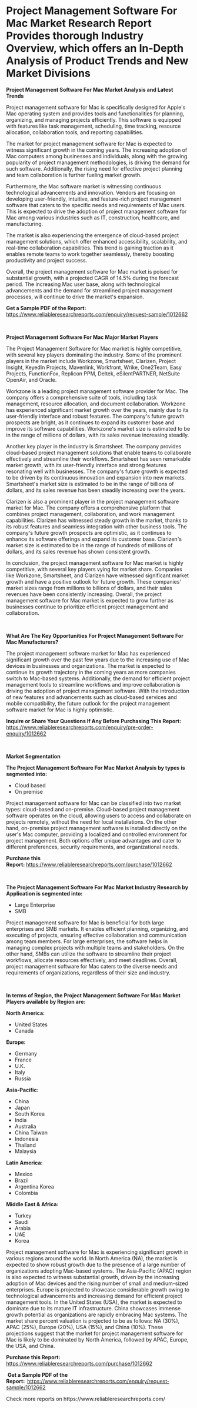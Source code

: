 <p><h1>Project Management Software For Mac Market Research Report Provides thorough Industry Overview, which offers an In-Depth Analysis of Product Trends and New Market Divisions</h1></p><p><strong>Project Management Software For Mac Market Analysis and Latest Trends</strong></p>
<p><p>Project management software for Mac is specifically designed for Apple's Mac operating system and provides tools and functionalities for planning, organizing, and managing projects efficiently. This software is equipped with features like task management, scheduling, time tracking, resource allocation, collaboration tools, and reporting capabilities.</p><p>The market for project management software for Mac is expected to witness significant growth in the coming years. The increasing adoption of Mac computers among businesses and individuals, along with the growing popularity of project management methodologies, is driving the demand for such software. Additionally, the rising need for effective project planning and team collaboration is further fueling market growth.</p><p>Furthermore, the Mac software market is witnessing continuous technological advancements and innovation. Vendors are focusing on developing user-friendly, intuitive, and feature-rich project management software that caters to the specific needs and requirements of Mac users. This is expected to drive the adoption of project management software for Mac among various industries such as IT, construction, healthcare, and manufacturing.</p><p>The market is also experiencing the emergence of cloud-based project management solutions, which offer enhanced accessibility, scalability, and real-time collaboration capabilities. This trend is gaining traction as it enables remote teams to work together seamlessly, thereby boosting productivity and project success.</p><p>Overall, the project management software for Mac market is poised for substantial growth, with a projected CAGR of 14.5% during the forecast period. The increasing Mac user base, along with technological advancements and the demand for streamlined project management processes, will continue to drive the market's expansion.</p></p>
<p><strong>Get a Sample PDF of the Report:&nbsp;</strong> <a href="https://www.reliableresearchreports.com/enquiry/request-sample/1012662">https://www.reliableresearchreports.com/enquiry/request-sample/1012662</a></p>
<p>&nbsp;</p>
<p><strong>Project Management Software For Mac Major Market Players</strong></p>
<p><p>The Project Management Software for Mac market is highly competitive, with several key players dominating the industry. Some of the prominent players in the market include Workzone, Smartsheet, Clarizen, Project Insight, KeyedIn Projects, Mavenlink, Workfront, Wrike, One2Team, Easy Projects, FunctionFox, Replicon PPM, Deltek, eSilentPARTNER, NetSuite OpenAir, and Oracle.</p><p>Workzone is a leading project management software provider for Mac. The company offers a comprehensive suite of tools, including task management, resource allocation, and document collaboration. Workzone has experienced significant market growth over the years, mainly due to its user-friendly interface and robust features. The company's future growth prospects are bright, as it continues to expand its customer base and improve its software capabilities. Workzone's market size is estimated to be in the range of millions of dollars, with its sales revenue increasing steadily.</p><p>Another key player in the industry is Smartsheet. The company provides cloud-based project management solutions that enable teams to collaborate effectively and streamline their workflows. Smartsheet has seen remarkable market growth, with its user-friendly interface and strong features resonating well with businesses. The company's future growth is expected to be driven by its continuous innovation and expansion into new markets. Smartsheet's market size is estimated to be in the range of billions of dollars, and its sales revenue has been steadily increasing over the years.</p><p>Clarizen is also a prominent player in the project management software market for Mac. The company offers a comprehensive platform that combines project management, collaboration, and work management capabilities. Clarizen has witnessed steady growth in the market, thanks to its robust features and seamless integration with other business tools. The company's future growth prospects are optimistic, as it continues to enhance its software offerings and expand its customer base. Clarizen's market size is estimated to be in the range of hundreds of millions of dollars, and its sales revenue has shown consistent growth.</p><p>In conclusion, the project management software for Mac market is highly competitive, with several key players vying for market share. Companies like Workzone, Smartsheet, and Clarizen have witnessed significant market growth and have a positive outlook for future growth. These companies' market sizes range from millions to billions of dollars, and their sales revenues have been consistently increasing. Overall, the project management software for Mac market is expected to grow further as businesses continue to prioritize efficient project management and collaboration.</p></p>
<p>&nbsp;</p>
<p><strong>What Are The Key Opportunities For Project Management Software For Mac Manufacturers?</strong></p>
<p><p>The project management software market for Mac has experienced significant growth over the past few years due to the increasing use of Mac devices in businesses and organizations. The market is expected to continue its growth trajectory in the coming years as more companies switch to Mac-based systems. Additionally, the demand for efficient project management tools to streamline workflows and improve collaboration is driving the adoption of project management software. With the introduction of new features and advancements such as cloud-based services and mobile compatibility, the future outlook for the project management software market for Mac is highly optimistic.</p></p>
<p><strong>Inquire or Share Your Questions If Any Before Purchasing This Report:</strong> <a href="https://www.reliableresearchreports.com/enquiry/pre-order-enquiry/1012662">https://www.reliableresearchreports.com/enquiry/pre-order-enquiry/1012662</a></p>
<p>&nbsp;</p>
<p><strong>Market Segmentation</strong></p>
<p><strong>The Project Management Software For Mac Market Analysis by types is segmented into:</strong></p>
<p><ul><li>Cloud based</li><li>On premise</li></ul></p>
<p><p>Project management software for Mac can be classified into two market types: cloud-based and on-premise. Cloud-based project management software operates on the cloud, allowing users to access and collaborate on projects remotely, without the need for local installations. On the other hand, on-premise project management software is installed directly on the user's Mac computer, providing a localized and controlled environment for project management. Both options offer unique advantages and cater to different preferences, security requirements, and organizational needs.</p></p>
<p><strong>Purchase this Report:&nbsp;</strong><a href="https://www.reliableresearchreports.com/purchase/1012662">https://www.reliableresearchreports.com/purchase/1012662</a></p>
<p>&nbsp;</p>
<p><strong>The Project Management Software For Mac Market Industry Research by Application is segmented into:</strong></p>
<p><ul><li>Large Enterprise</li><li>SMB</li></ul></p>
<p><p>Project management software for Mac is beneficial for both large enterprises and SMB markets. It enables efficient planning, organizing, and executing of projects, ensuring effective collaboration and communication among team members. For large enterprises, the software helps in managing complex projects with multiple teams and stakeholders. On the other hand, SMBs can utilize the software to streamline their project workflows, allocate resources effectively, and meet deadlines. Overall, project management software for Mac caters to the diverse needs and requirements of organizations, regardless of their size and industry.</p></p>
<p>&nbsp;</p>
<p><strong>In terms of Region, the Project Management Software For Mac Market Players available by Region are:</strong></p>
<p>
    <p> <strong> North America: </strong>
        <ul>
            <li>United States</li>
            <li>Canada</li>
        </ul>
        </p> 
    <p> <strong> Europe: </strong>
        <ul>
            <li>Germany</li>
            <li>France</li>
            <li>U.K.</li>
            <li>Italy</li>
            <li>Russia</li>
        </ul>
        </p> 
    <p> <strong> Asia-Pacific: </strong>
        <ul>
            <li>China</li>
            <li>Japan</li>
            <li>South Korea</li>
            <li>India</li>
            <li>Australia</li>
            <li>China Taiwan</li>
            <li>Indonesia</li>
            <li>Thailand</li>
            <li>Malaysia</li>
        </ul>
        </p> 
    <p> <strong> Latin America: </strong>
        <ul>
            <li>Mexico</li>
            <li>Brazil</li>
            <li>Argentina Korea</li>
            <li>Colombia</li>
        </ul>
        </p> 
    <p> <strong> Middle East & Africa: </strong>
        <ul>
            <li>Turkey</li>
            <li>Saudi</li>
            <li>Arabia</li>
            <li>UAE</li>
            <li>Korea</li>
        </ul>
    </p>
    </p>
<p><p>Project management software for Mac is experiencing significant growth in various regions around the world. In North America (NA), the market is expected to show robust growth due to the presence of a large number of organizations adopting Mac-based systems. The Asia-Pacific (APAC) region is also expected to witness substantial growth, driven by the increasing adoption of Mac devices and the rising number of small and medium-sized enterprises. Europe is projected to showcase considerable growth owing to technological advancements and increasing demand for efficient project management tools. In the United States (USA), the market is expected to dominate due to its mature IT infrastructure. China showcases immense growth potential as organizations are rapidly embracing Mac systems. The market share percent valuation is projected to be as follows: NA (30%), APAC (25%), Europe (20%), USA (15%), and China (10%). These projections suggest that the market for project management software for Mac is likely to be dominated by North America, followed by APAC, Europe, the USA, and China.</p></p>
<p><strong>Purchase this Report: </strong><a href="https://www.reliableresearchreports.com/purchase/1012662">https://www.reliableresearchreports.com/purchase/1012662</a></p>
<p>&nbsp;<strong>Get a Sample PDF of the Report:&nbsp;&nbsp;</strong><a href="https://www.reliableresearchreports.com/enquiry/request-sample/1012662">https://www.reliableresearchreports.com/enquiry/request-sample/1012662</a></p>
<p><strong></strong></p>
<p>Check more reports on https://www.reliableresearchreports.com/</p>